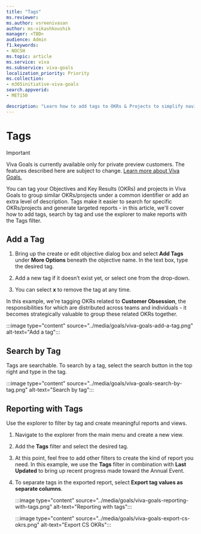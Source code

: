 ```yaml
---
title: "Tags"
ms.reviewer: 
ms.author: vsreenivasan
author: ms-vikashkoushik
manager: <TBD>
audience: Admin
f1.keywords:
- NOCSH
ms.topic: article
ms.service: viva
ms.subservice: viva-goals
localization_priority: Priority
ms.collection:  
- m365initiative-viva-goals
search.appverid:
- MET150

description: "Learn how to add tags to OKRs & Projects to simplify navigation and reporting."
---
```


# Tags

> [!IMPORTANT]
> Viva Goals is currently available only for private preview customers. The features described here are subject to change. [Learn more about Viva Goals.](https://go.microsoft.com/fwlink/?linkid=2189933)

You can tag your Objectives and Key Results (OKRs) and projects in Viva Goals to group similar OKRs/projects under a common identifier or add an extra level of description. Tags make it easier to search for specific OKRs/projects and generate targeted reports - in this article, we'll cover how to add tags, search by tag and use the explorer to make reports with the Tags filter.

## Add a Tag

1. Bring up the create or edit objective dialog box and select **Add Tags** under **More Options** beneath the objective name. In the text box, type the desired tag.

2. Add a new tag if it doesn’t exist yet, or select one from the drop-down.

3. You can select **x** to remove the tag at any time.

In this example, we're tagging OKRs related to **Customer Obsession**, the responsibilities for which are distributed across teams and individuals - it becomes strategically valuable to group these related OKRs together.

:::image type="content" source="../media/goals/viva-goals-add-a-tag.png" alt-text="Add a tag":::

## Search by Tag

Tags are searchable. To search by a tag, select the search button in the top right and type in the tag.

:::image type="content" source="../media/goals/viva-goals-search-by-tag.png" alt-text="Search by tag":::

## Reporting with Tags

Use the explorer to filter by tag and create meaningful reports and views.

1. Navigate to the explorer from the main menu and create a new view.

2. Add the **Tags** filter and select the desired tag.

3. At this point, feel free to add other filters to create the kind of report you need. In this example, we use the **Tags** filter in combination with **Last Updated** to bring up recent progress made toward the Annual Event.

4. To separate tags in the exported report, select **Export tag values as separate columns**.

    :::image type="content" source="../media/goals/viva-goals-reporting-with-tags.png" alt-text="Reporting with tags":::

    :::image type="content" source="../media/goals/viva-goals-export-cs-okrs.png" alt-text="Export CS OKRs":::
